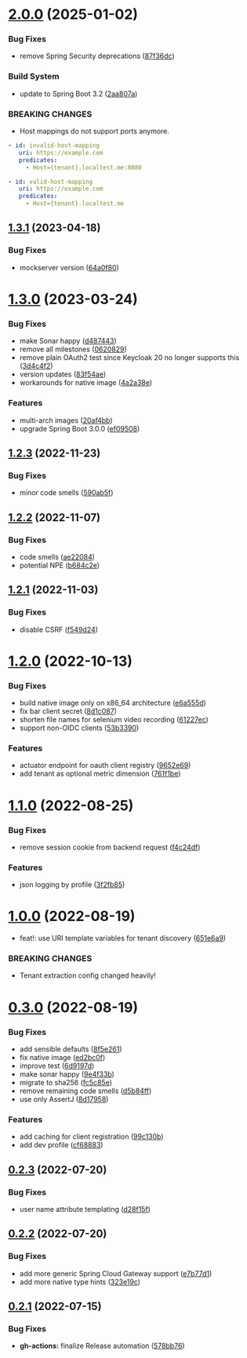 # [2.0.0](https://github.com/jaconi-io/morp/compare/v1.3.1...v2.0.0) (2025-01-02)


### Bug Fixes

* remove Spring Security deprecations ([87f36dc](https://github.com/jaconi-io/morp/commit/87f36dc32b54e1edd4cdbf4cc995deb9fe0437d0))


### Build System

* update to Spring Boot 3.2 ([2aa807a](https://github.com/jaconi-io/morp/commit/2aa807a0f1d879603c3bbbcd202a4b330bddec2a))


### BREAKING CHANGES

* Host mappings do not support ports anymore.

```yaml
- id: invalid-host-mapping
   uri: https://example.com
   predicates:
     - Host={tenant}.localtest.me:8080

- id: valid-host-mapping
   uri: https://example.com
   predicates:
     - Host={tenant}.localtest.me
```

## [1.3.1](https://github.com/jaconi-io/morp/compare/v1.3.0...v1.3.1) (2023-04-18)


### Bug Fixes

* mockserver version ([64a0f80](https://github.com/jaconi-io/morp/commit/64a0f80661e1190adf992b811383851282f36198))

# [1.3.0](https://github.com/jaconi-io/morp/compare/v1.2.3...v1.3.0) (2023-03-24)


### Bug Fixes

* make Sonar happy ([d487443](https://github.com/jaconi-io/morp/commit/d487443a421d35650f98a206ee14a393265279d9))
* remove all milestones ([0620829](https://github.com/jaconi-io/morp/commit/0620829ee5d186fd54301792a0ebd04e33c58bdf))
* remove plain OAuth2 test since Keycloak 20 no longer supports this ([3d4c4f2](https://github.com/jaconi-io/morp/commit/3d4c4f20504ed7584dbd679cc0bbbe4e30460b1d))
* version updates ([83f54ae](https://github.com/jaconi-io/morp/commit/83f54ae6cc22d50f173203554c2e735c02656d14))
* workarounds for native image ([4a2a38e](https://github.com/jaconi-io/morp/commit/4a2a38ec62aa9fa023c49d308d2bd7af6076d582))


### Features

* multi-arch images ([20af4bb](https://github.com/jaconi-io/morp/commit/20af4bbfd2b53de1b74cae2aa39b8530ee3f296d))
* upgrade Spring Boot 3.0.0 ([ef09508](https://github.com/jaconi-io/morp/commit/ef09508387a16d0b18e1061ec0083ab49245f8dd))

## [1.2.3](https://github.com/jaconi-io/morp/compare/v1.2.2...v1.2.3) (2022-11-23)


### Bug Fixes

* minor code smells ([590ab5f](https://github.com/jaconi-io/morp/commit/590ab5fb83fe8cff908b297398fe271657e79aa8))

## [1.2.2](https://github.com/jaconi-io/morp/compare/v1.2.1...v1.2.2) (2022-11-07)


### Bug Fixes

* code smells ([ae22084](https://github.com/jaconi-io/morp/commit/ae22084e99e20f831f2a736a8ff6a0e25927f11c))
* potential NPE ([b684c2e](https://github.com/jaconi-io/morp/commit/b684c2e5d0532540323523bdac32fb23877cc6d5))

## [1.2.1](https://github.com/jaconi-io/morp/compare/v1.2.0...v1.2.1) (2022-11-03)


### Bug Fixes

* disable CSRF ([f549d24](https://github.com/jaconi-io/morp/commit/f549d242df9562e28629eb86ea0d4f8dc42e5b5b))

# [1.2.0](https://github.com/jaconi-io/morp/compare/v1.1.0...v1.2.0) (2022-10-13)


### Bug Fixes

* build native image only on x86_64 architecture ([e6a555d](https://github.com/jaconi-io/morp/commit/e6a555dfc5ddbed6060a301af96a7cdf1a6d4e37))
* fix bar client secret ([8d1c087](https://github.com/jaconi-io/morp/commit/8d1c0875078be6b8d1ef46859ea69a42b24d9f74))
* shorten file names for selenium video recording ([61227ec](https://github.com/jaconi-io/morp/commit/61227ec9f86c540f81cc7ca842f1f1b7d5414436))
* support non-OIDC clients ([53b3390](https://github.com/jaconi-io/morp/commit/53b3390a9844a1833a25b87f3f5829e30648676e))


### Features

* actuator endpoint for oauth client registry ([9652e69](https://github.com/jaconi-io/morp/commit/9652e6944f86b1d1aa383149dc13d781ac7789fa))
* add tenant as optional metric dimension ([761f1be](https://github.com/jaconi-io/morp/commit/761f1be78436da524fff1d2391c1223ad20bb9b0))

# [1.1.0](https://github.com/jaconi-io/morp/compare/v1.0.0...v1.1.0) (2022-08-25)


### Bug Fixes

* remove session cookie from backend request ([f4c24df](https://github.com/jaconi-io/morp/commit/f4c24df497c8e64e942638dc4cf196fe2d0aa405))


### Features

* json logging by profile ([3f2fb85](https://github.com/jaconi-io/morp/commit/3f2fb85a8338d0495f0ac517eaca0f28a17e8a66))

# [1.0.0](https://github.com/jaconi-io/morp/compare/v0.3.0...v1.0.0) (2022-08-19)


* feat!: use URI template variables for tenant discovery ([651e6a9](https://github.com/jaconi-io/morp/commit/651e6a950fbad61d5fef5ec67bc04c716b8f2a36))


### BREAKING CHANGES

* Tenant extraction config changed heavily!

# [0.3.0](https://github.com/jaconi-io/morp/compare/v0.2.3...v0.3.0) (2022-08-19)


### Bug Fixes

* add sensible defaults ([8f5e261](https://github.com/jaconi-io/morp/commit/8f5e2618935b65405d6f9a20880597a9006600b7))
* fix native image ([ed2bc0f](https://github.com/jaconi-io/morp/commit/ed2bc0f0a2509ae4007264f8ee7f23793109c705))
* improve test ([6d9197d](https://github.com/jaconi-io/morp/commit/6d9197d98d93170c6d720f5354ff49f611a3402c))
* make sonar happy ([9e4f33b](https://github.com/jaconi-io/morp/commit/9e4f33b397b9fa94599ad05cacc9e6a54000f272))
* migrate to sha256 ([fc5c85e](https://github.com/jaconi-io/morp/commit/fc5c85ea44241b8c70963d5e1c47301d542a3778))
* remove remaining code smells ([d5b84ff](https://github.com/jaconi-io/morp/commit/d5b84ff7aa944e477fee8d0359a40a54c41ae478))
* use only AssertJ ([8d17958](https://github.com/jaconi-io/morp/commit/8d17958a47a551d6c233ae959991247d2eee370b))


### Features

* add caching for client registration ([99c130b](https://github.com/jaconi-io/morp/commit/99c130b8be8d0ecf657e9475b9429d938bc11d18))
* add dev profile ([cf68883](https://github.com/jaconi-io/morp/commit/cf68883c21aba993d1e2f16d53ef77b7a8744bee))

## [0.2.3](https://github.com/jaconi-io/morp/compare/v0.2.2...v0.2.3) (2022-07-20)


### Bug Fixes

* user name attribute templating ([d28f15f](https://github.com/jaconi-io/morp/commit/d28f15f3406ca507ee01d69602dc67a5179f77d6))

## [0.2.2](https://github.com/jaconi-io/morp/compare/v0.2.1...v0.2.2) (2022-07-20)


### Bug Fixes

* add more generic Spring Cloud Gateway support ([e7b77d1](https://github.com/jaconi-io/morp/commit/e7b77d11706d771c9fec4e378e33f291a4437120))
* add more native type hints ([323e19c](https://github.com/jaconi-io/morp/commit/323e19c19d87d3a3234d4ac6a7facee9fb1cf55e))

## [0.2.1](https://github.com/jaconi-io/morp/compare/v0.2.0...v0.2.1) (2022-07-15)


### Bug Fixes

* **gh-actions:** finalize Release automation ([578bb76](https://github.com/jaconi-io/morp/commit/578bb76e52137d11392c5dd794ba46066705e20c))
